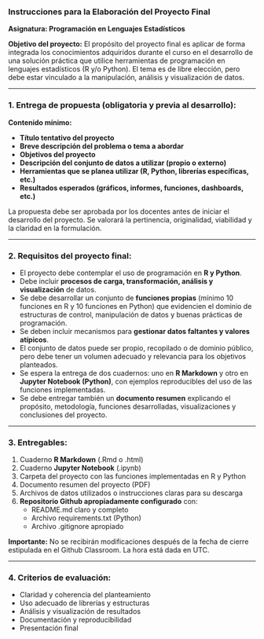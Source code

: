 ### **Instrucciones para la Elaboración del Proyecto Final**

**Asignatura: Programación en Lenguajes Estadísticos**

**Objetivo del proyecto:**
El propósito del proyecto final es aplicar de forma integrada los conocimientos adquiridos durante el curso en el desarrollo de una solución práctica que utilice herramientas de programación en lenguajes estadísticos (R y/o Python). El tema es de libre elección, pero debe estar vinculado a la manipulación, análisis y visualización de datos.

---

### **1. Entrega de propuesta (obligatoria y previa al desarrollo):**

**Contenido mínimo:**

* **Título tentativo del proyecto**
* **Breve descripción del problema o tema a abordar**
* **Objetivos del proyecto**
* **Descripción del conjunto de datos a utilizar (propio o externo)**
* **Herramientas que se planea utilizar (R, Python, librerías específicas, etc.)**
* **Resultados esperados (gráficos, informes, funciones, dashboards, etc.)**

La propuesta debe ser aprobada por los docentes antes de iniciar el desarrollo del proyecto. Se valorará la pertinencia, originalidad, viabilidad y la claridad en la formulación.

---

### **2. Requisitos del proyecto final:**

* El proyecto debe contemplar el uso de programación en **R y Python**.
* Debe incluir **procesos de carga, transformación, análisis y visualización** de datos.
* Se debe desarrollar un conjunto de **funciones propias** (mínimo 10 funciones en R y 10 funciones en Python) que evidencien el dominio de estructuras de control, manipulación de datos y buenas prácticas de programación.
* Se deben incluir mecanismos para **gestionar datos faltantes y valores atípicos**.
* El conjunto de datos puede ser propio, recopilado o de dominio público, pero debe tener un volumen adecuado y relevancia para los objetivos planteados.
* Se espera la entrega de dos cuadernos: uno en **R Markdown** y otro en **Jupyter Notebook (Python)**, con ejemplos reproducibles del uso de las funciones implementadas.
* Se debe entregar también un **documento resumen** explicando el propósito, metodología, funciones desarrolladas, visualizaciones y conclusiones del proyecto.

---

### **3. Entregables:**

1. Cuaderno **R Markdown** (.Rmd o .html)
2. Cuaderno **Jupyter Notebook** (.ipynb)
3. Carpeta del proyecto con las funciones implementadas en R y Python
4. Documento resumen del proyecto (PDF)
5. Archivos de datos utilizados o instrucciones claras para su descarga
6. **Repositorio Github apropiadamente configurado** con:
   - README.md claro y completo
   - Archivo requirements.txt (Python)
   - Archivo .gitignore apropiado

**Importante:** No se recibirán modificaciones después de la fecha de cierre estipulada en el Github Classroom. La hora está dada en UTC.

---

### **4. Criterios de evaluación:**

- Claridad y coherencia del planteamiento
- Uso adecuado de librerías y estructuras
- Análisis y visualización de resultados
- Documentación y reproducibilidad
- Presentación final
